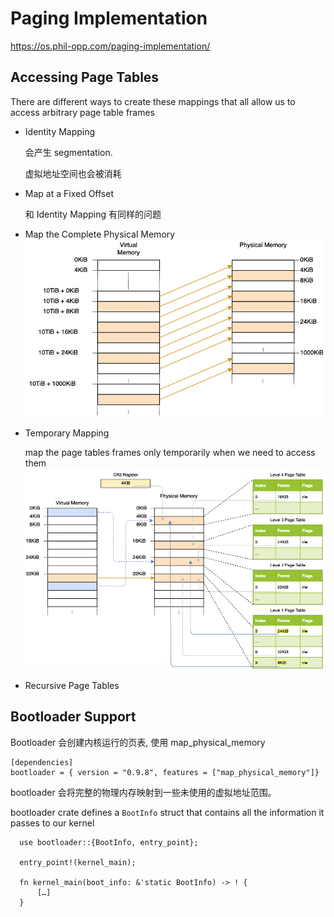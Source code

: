 # Paging Implementation

https://os.phil-opp.com/paging-implementation/

## Accessing Page Tables

There are different ways to create these mappings that all allow us to access arbitrary page table frames

- Identity Mapping

  会产生 segmentation.

  虚拟地址空间也会被消耗

- Map at a Fixed Offset

  和 Identity Mapping 有同样的问题

- Map the Complete Physical Memory
  ![](./map_physical_memory.png)
- Temporary Mapping

  map the page tables frames only temporarily when we need to access them
  ![](./temporary-mapping.png)

- Recursive Page Tables

## Bootloader Support

Bootloader 会创建内核运行的页表, 使用 map_physical_memory

```
[dependencies]
bootloader = { version = "0.9.8", features = ["map_physical_memory"]}
```

bootloader 会将完整的物理内存映射到一些未使用的虚拟地址范围。

bootloader crate defines a `BootInfo` struct that contains all the information it passes to our kernel

```
  use bootloader::{BootInfo, entry_point};

  entry_point!(kernel_main);

  fn kernel_main(boot_info: &'static BootInfo) -> ! {
      […]
  }
```
